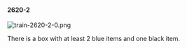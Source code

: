 #### 2620-2
![train-2620-2-0.png](https://github.com/lil-lab/nlvr/raw/master/nlvr/train/images/59/train-2620-2-0.png "train-2620-2-0.png")

There is a box with at least 2 blue items and one black item.